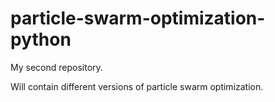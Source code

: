 # particle-swarm-optimization-python
My second repository. 

Will contain different versions of particle swarm optimization.
